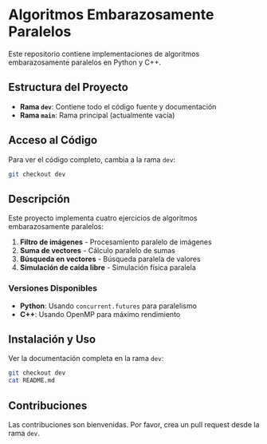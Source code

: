 # Algoritmos Embarazosamente Paralelos

Este repositorio contiene implementaciones de algoritmos embarazosamente paralelos en Python y C++.

## Estructura del Proyecto

- **Rama `dev`**: Contiene todo el código fuente y documentación
- **Rama `main`**: Rama principal (actualmente vacía)

## Acceso al Código

Para ver el código completo, cambia a la rama `dev`:

```bash
git checkout dev
```

## Descripción

Este proyecto implementa cuatro ejercicios de algoritmos embarazosamente paralelos:

1. **Filtro de imágenes** - Procesamiento paralelo de imágenes
2. **Suma de vectores** - Cálculo paralelo de sumas
3. **Búsqueda en vectores** - Búsqueda paralela de valores
4. **Simulación de caída libre** - Simulación física paralela

### Versiones Disponibles

- **Python**: Usando `concurrent.futures` para paralelismo
- **C++**: Usando OpenMP para máximo rendimiento

## Instalación y Uso

Ver la documentación completa en la rama `dev`:

```bash
git checkout dev
cat README.md
```

## Contribuciones

Las contribuciones son bienvenidas. Por favor, crea un pull request desde la rama `dev`.